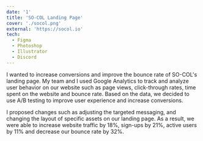 ```yaml
---
date: '1'
title: 'SO-COL Landing Page'
cover: './socol.png'
external: 'https://socol.io'
tech:
  - Figma
  - Photoshop
  - Illustrator
  - Discord
---
```


I wanted to increase conversions and improve the bounce rate of SO-COL's landing page. My team and I used Google Analytics to track and analyze user behavior on our website such as page views, click-through rates, time spent on the website and bounce rate. Based on the data, we decided to use A/B testing to improve user experience and increase conversions.

I proposed changes such as adjusting the targeted messaging, and changing the layout of specific assets on our landing page. As a result, we were able to increase website traffic by 18%, sign-ups by 21%, active users by 11% and decrease our bounce rate by 32%.

